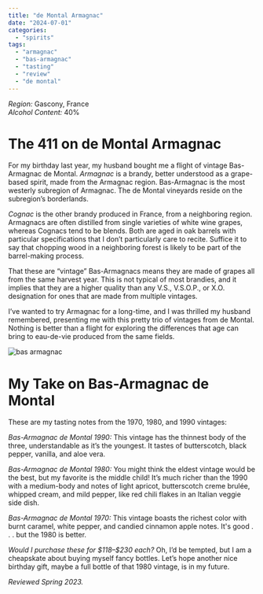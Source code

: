 ```yaml
---
title: "de Montal Armagnac"
date: "2024-07-01"
categories:
  - "spirits"
tags:
  - "armagnac"
  - "bas-armagnac"
  - "tasting"
  - "review"
  - "de montal"
---
```


*Region:* Gascony, France\
*Alcohol Content:* 40%

# The 411 on de Montal Armagnac

For my birthday last year, my husband bought me a flight of vintage Bas-Armagnac de Montal. _Armagnac_ is a brandy, better understood as a grape-based spirit, made from the Armagnac region. Bas-Armagnac is the most westerly subregion of Armagnac. The de Montal vineyards reside on the subregion’s borderlands.

_Cognac_ is the other brandy produced in France, from a neighboring region. Armagnacs are often distilled from single varieties of white wine grapes, whereas Cognacs tend to be blends. Both are aged in oak barrels with particular specifications that I don’t particularly care to recite. Suffice it to say that chopping wood in a neighboring forest is likely to be part of the barrel-making process.

That these are “vintage” Bas-Armagnacs means they are made of grapes all from the same harvest year. This is not typical of most brandies, and it implies that they are a higher quality than any V.S., V.S.O.P., or X.O. designation for ones that are made from multiple vintages.

I’ve wanted to try Armagnac for a long-time, and I was thrilled my husband remembered, presenting me with this pretty trio of vintages from de Montal. Nothing is better than a flight for exploring the differences that age can bring to eau-de-vie produced from the same fields.

![bas armagnac](https://thegourmez.netlify.app/img/sections/spirits.jpg)

# My Take on Bas-Armagnac de Montal

These are my tasting notes from the 1970, 1980, and 1990 vintages:

*Bas-Armagnac de Montal 1990:* This vintage has the thinnest body of the three, understandable as it’s the youngest. It tastes of butterscotch, black pepper, vanilla, and aloe vera.

*Bas-Armagnac de Montal 1980:* You might think the eldest vintage would be the best, but my favorite is the middle child! It’s much richer than the 1990 with a medium-body and notes of light apricot, butterscotch creme brulée, whipped cream, and mild pepper, like red chili flakes in an Italian veggie side dish.

*Bas-Armagnac de Montal 1970:* This vintage boasts the richest color with burnt caramel, white pepper, and candied cinnamon apple notes. It's good . . . but the 1980 is better.

*Would I purchase these for \$118–\$230 each?* Oh, I’d be tempted, but I am a cheapskate about buying myself fancy bottles. Let’s hope another nice birthday gift, maybe a full bottle of that 1980 vintage, is in my future.

*Reviewed Spring 2023.*
